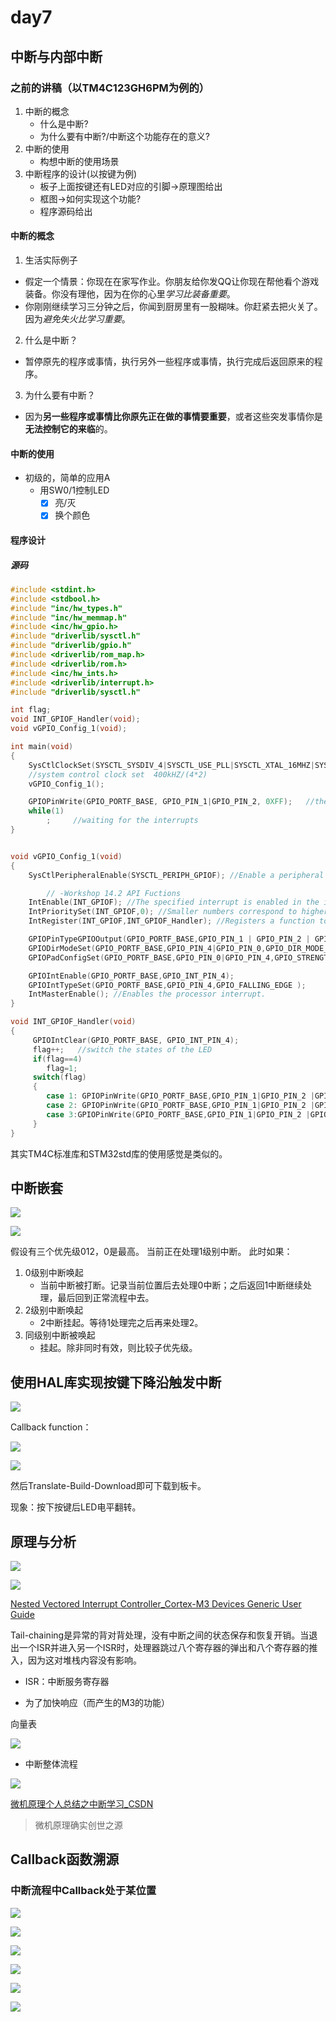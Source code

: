 # day7

## 中断与内部中断

### 之前的讲稿（以TM4C123GH6PM为例的）
1. 中断的概念
    - 什么是中断?
    - 为什么要有中断?/中断这个功能存在的意义?
2. 中断的使用
    - 构想中断的使用场景
3. 中断程序的设计(以按键为例)
    - 板子上面按键还有LED对应的引脚→原理图给出
    - 框图→如何实现这个功能?
    - 程序源码给出


#### 中断的概念
1. 生活实际例子
- 假定一个情景：你现在在家写作业。你朋友给你发QQ让你现在帮他看个游戏装备。你没有理他，因为在你的心里*学习比装备重要*。
- 你刚刚继续学习三分钟之后，你闻到厨房里有一股糊味。你赶紧去把火关了。因为*避免失火比学习重要*。
2. 什么是中断？
- 暂停原先的程序或事情，执行另外一些程序或事情，执行完成后返回原来的程序。
3. 为什么要有中断？
- 因为**另一些程序或事情比你原先正在做的事情要重要**，或者这些突发事情你是**无法控制它的来临**的。
#### 中断的使用
- 初级的，简单的应用A
    - 用SW0/1控制LED
        - [x] 亮/灭
        - [x] 换个颜色

#### 程序设计

##### 源码

```c
#include <stdint.h>
#include <stdbool.h>
#include "inc/hw_types.h"
#include "inc/hw_memmap.h"
#include <inc/hw_gpio.h>
#include "driverlib/sysctl.h"
#include "driverlib/gpio.h"
#include <driverlib/rom_map.h>
#include <driverlib/rom.h>
#include <inc/hw_ints.h>
#include <driverlib/interrupt.h>
#include "driverlib/sysctl.h"

int flag;
void INT_GPIOF_Handler(void);
void vGPIO_Config_1(void);

int main(void)
{
    SysCtlClockSet(SYSCTL_SYSDIV_4|SYSCTL_USE_PLL|SYSCTL_XTAL_16MHZ|SYSCTL_OSC_MAIN);
    //system control clock set  400kHZ/(4*2)
    vGPIO_Config_1();

    GPIOPinWrite(GPIO_PORTF_BASE, GPIO_PIN_1|GPIO_PIN_2, 0XFF);   //the initial state of LED
    while(1)
        ;     //waiting for the interrupts
}


void vGPIO_Config_1(void)
{
    SysCtlPeripheralEnable(SYSCTL_PERIPH_GPIOF); //Enable a peripheral

		// -Workshop 14.2 API Fuctions
    IntEnable(INT_GPIOF); //The specified interrupt is enabled in the interrupt controller
    IntPrioritySet(INT_GPIOF,0); //Smaller numbers correspond to higher interrupt priorities; priority 0 is the highest interrupt priority.
    IntRegister(INT_GPIOF,INT_GPIOF_Handler); //Registers a function to be called when an interrupt occurs

    GPIOPinTypeGPIOOutput(GPIO_PORTF_BASE,GPIO_PIN_1 | GPIO_PIN_2 | GPIO_PIN_3 ); //Configures pins for use as GPIO outputs
    GPIODirModeSet(GPIO_PORTF_BASE,GPIO_PIN_4|GPIO_PIN_0,GPIO_DIR_MODE_IN);
    GPIOPadConfigSet(GPIO_PORTF_BASE,GPIO_PIN_0|GPIO_PIN_4,GPIO_STRENGTH_2MA,GPIO_PIN_TYPE_STD_WPU);

    GPIOIntEnable(GPIO_PORTF_BASE,GPIO_INT_PIN_4);
    GPIOIntTypeSet(GPIO_PORTF_BASE,GPIO_PIN_4,GPIO_FALLING_EDGE );
    IntMasterEnable(); //Enables the processor interrupt.
}

void INT_GPIOF_Handler(void)
{
     GPIOIntClear(GPIO_PORTF_BASE, GPIO_INT_PIN_4);
     flag++;   //switch the states of the LED
     if(flag==4)
		flag=1;
     switch(flag)
     {
        case 1: GPIOPinWrite(GPIO_PORTF_BASE,GPIO_PIN_1|GPIO_PIN_2 |GPIO_PIN_3,GPIO_PIN_2 |GPIO_PIN_3); break;
        case 2: GPIOPinWrite(GPIO_PORTF_BASE,GPIO_PIN_1|GPIO_PIN_2 |GPIO_PIN_3,GPIO_PIN_1|GPIO_PIN_3); break;
        case 3:GPIOPinWrite(GPIO_PORTF_BASE,GPIO_PIN_1|GPIO_PIN_2 |GPIO_PIN_3,0XFF); break;
     }
}
```


其实TM4C标准库和STM32std库的使用感觉是类似的。

## 中断嵌套


![](assets/markdown-img-paste-20210713095409354.png)

![](assets/markdown-img-paste-20210713095802322.png)

假设有三个优先级012，0是最高。
当前正在处理1级别中断。
此时如果：

1. 0级别中断唤起
    - 当前中断被打断。记录当前位置后去处理0中断；之后返回1中断继续处理，最后回到正常流程中去。
2. 2级别中断唤起
    - 2中断挂起。等待1处理完之后再来处理2。
3. 同级别中断被唤起
    - 挂起。除非同时有效，则比较子优先级。


## 使用HAL库实现按键下降沿触发中断

![](assets/markdown-img-paste-20210713101541189.png)

Callback function：

![](assets/markdown-img-paste-2021071310172114.png)

![](assets/markdown-img-paste-2021071310202974.png)


然后Translate-Build-Download即可下载到板卡。

现象：按下按键后LED电平翻转。

## 原理与分析


![](assets/markdown-img-paste-20210713102555293.png)


![](assets/markdown-img-paste-20210713103134332.png)


[Nested Vectored Interrupt Controller_Cortex-M3 Devices Generic User Guide](https://developer.arm.com/documentation/dui0552/a/cortex-m3-peripherals/nested-vectored-interrupt-controller?lang=en)

Tail-chaining是异常的背对背处理，没有中断之间的状态保存和恢复开销。当退出一个ISR并进入另一个ISR时，处理器跳过八个寄存器的弹出和八个寄存器的推入，因为这对堆栈内容没有影响。

- ISR：中断服务寄存器

- 为了加快响应（而产生的M3的功能）

向量表

![](assets/markdown-img-paste-20210713103838394.png)

- 中断整体流程


![](assets/markdown-img-paste-20210713104019802.png)

[微机原理个人总结之中断学习_CSDN](https://blog.csdn.net/qq_40944242/article/details/105771065)

> 微机原理确实创世之源

## Callback函数溯源

### 中断流程中Callback处于某位置


![](assets/markdown-img-paste-20210713112057651.png)

![](assets/markdown-img-paste-20210713112232666.png)

![](assets/markdown-img-paste-20210713112752246.png)

![](assets/markdown-img-paste-20210713112334499.png)

![](assets/markdown-img-paste-20210713112452621.png)

![](assets/markdown-img-paste-20210713112613846.png)
